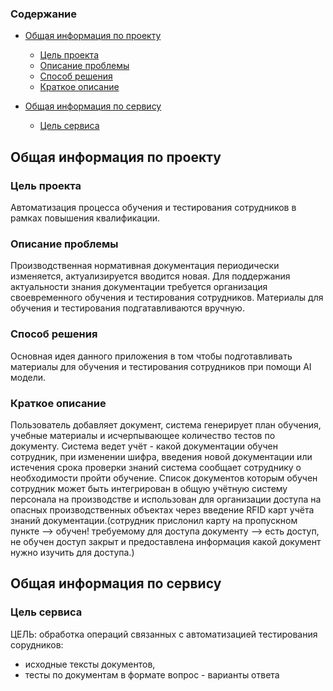 
### Содержание

- [Общая информация по проекту](#общая-информация-по-проекту)
    - [Цель проекта](#цель-проекта)
    - [Описание проблемы](#описание-проблемы)
    - [Способ решения](#способ-решения)
    - [Краткое описание](#краткое-описание)

- [Общая информация по сервису](#общая-информация-по-сервису)
    - [Цель сервиса](#цель-сервиса)




## Общая информация по проекту
### Цель проекта
Автоматизация процесса обучения  и тестирования сотрудников в рамках повышения квалификации. 

### Описание проблемы
Производственная нормативная документация периодически изменяется, актуализируется вводится новая. Для поддержания актуальности знания документации требуется организация своевременного обучения и тестирования сотрудников. Материалы для обучения и тестирования подгатавливаются вручную.

### Способ решения
Основная идея данного приложения в том чтобы подготавливать материалы для обучения и тестирования сотрудников при помощи AI модели. 

### Краткое описание
Пользователь добавляет документ, система генерирует план обучения, учебные материалы и исчерпывающее количество тестов по документу. 
Система ведет учёт - какой документации обучен сотрудник, при изменении шифра, введения новой документации или истечения срока проверки знаний система  сообщает сотруднику о необходимости пройти обучение. 
Список документов которым обучен сотрудник может быть интегрирован в общую учётную систему персонала на производстве и использован для организации доступа на опасных производственных объектах через введение RFID карт учёта знаний документации.(сотрудник прислонил карту на пропускном пункте --> обучен! требуемому для доступа документу --> есть доступ, не обучен доступ закрыт и предоставлена информация какой документ нужно изучить для доступа.)

## Общая информация по сервису

### Цель сервиса
ЦЕЛЬ: обработка операций связанных с автоматизацией тестирования сорудников:
 - исходные тексты документов,
 - тесты по документам в формате вопрос - варианты ответа
